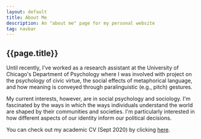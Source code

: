 ```yaml
---
layout: default
title: About Me
description: An "about me" page for my personal website
tag: navbar
---
```


<h2>{{page.title}}</h2>
<div class="container">
  <div class="block"></div>
  <div class="block"></div>
  <div class="block"></div>
  <div class="block"></div>
  <div class="block"></div>
</div>

Until recently, I've worked as a research assistant at the University of Chicago's
Department of Psychology where I was involved with project on the psychology of civic virtue,
the social effects of metaphorical language, and how meaning is conveyed through paralinguistic
(e.g., pitch) gestures.

My current interests, however, are in social psychology and sociology.
I'm fascinated by the ways in which the ways individuals understand the world are shaped by their communities and societies.
I'm particularly interested in how different aspects of our identity inform our political decisions.

You can check out my academic CV (Sept 2020) by clicking <a href="/academics/cv.html">here</a>.

<div class="container">
  <div class="block"></div>
  <div class="block"></div>
  <div class="block"></div>
  <div class="block"></div>
  <div class="block"></div>
</div>
